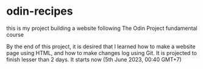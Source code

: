 # odin-recipes
this is my project building a website following The Odin Project fundamental course

By the end of this project, it is desired that I learned how to make a website page using HTML, and how to make changes log using Git.
It is projected to finish lesser than 2 days.
It starts now (5th June 2023, 00:40 GMT+7)
